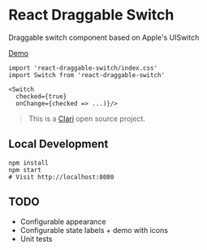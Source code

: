 React Draggable Switch
===
Draggable switch component based on Apple's UISwitch

[Demo](http://clariussystems.github.io/react-draggable-switch)

```
import 'react-draggable-switch/index.css'
import Switch from 'react-draggable-switch'

<Switch
  checked={true}
  onChange={checked => ...)}/>
```

> This is a [Clari](http://www.clari.com) open source project.

Local Development
---
```
npm install
npm start
# Visit http://localhost:8080
```

TODO
---
- Configurable appearance
- Configurable state labels + demo with icons
- Unit tests
